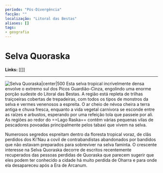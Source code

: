 ```yaml
---
período: "Pós-Divergência"
facção: ""
localização: "Litoral das Bestas"
aliases: []
tags:
- geografia
---
```


# **Selva Quoraska**

**Links:** [[]]

---
![Selva Quoraska|center|500](https://github.com/Iago31/Exandria-Players/blob/master/assets/Selva%20Quoraska.png?raw=true)
Esta selva tropical incrivelmente densa envolve o extremo sul dos Picos Guardião-Cinza, engolindo uma enorme porção sudeste do Litoral das Bestas. A região está repleta de trilhas traiçoeiras cobertas de trepadeiras, com todos os tipos de monstros da selva e vermes venenosos a espreita. O ar cheio de névoa cheira a terra antiga e chuva fresca, enquanto a vida vegetal carnívora se esconde entre as raízes e arbustos, esperando por uma refeição tola que passeie por ali. As regiões ao redor do ==Lago Raska== contêm várias pequenas vilas de pescadores povoadas principalmente pelos tabaxi que vivem na selva.

Numerosos segredos espreitam dentro da floresta tropical voraz, de clãs perdidos dos Ki'Nau a covil de contrabandistas abandonados por bandidos que não estavam preparados para sobreviver na selva faminta. O crescente interesse na Selva Quoraska decorre de escritos recentemente recuperados das pessoas perdidas de Quoraska que parecem sugerir que eles podem ter conhecido a cidade há muito perdida de Oharra e para onde ela desapareceu após a Era de Arcanum.